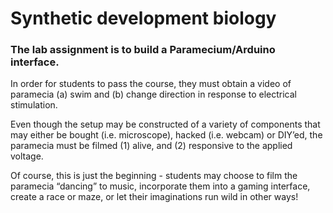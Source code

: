 # Synthetic development biology

### The lab assignment is to build a Paramecium/Arduino interface.

In order for students to pass the course, they must obtain a video of paramecia (a) swim and (b) change direction in response to electrical stimulation.   

Even though the setup may be constructed of a variety of components that may either be bought (i.e. microscope), hacked (i.e. webcam) or DIY’ed, the paramecia must be filmed (1) alive, and (2) responsive to the applied voltage.   

Of course, this is just the beginning - students may choose to film the paramecia “dancing” to music, incorporate them into a gaming interface, create a race or maze, or let their imaginations run wild in other ways!
